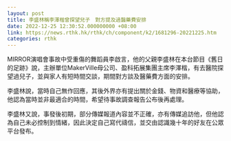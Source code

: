 ```yaml
---
layout: post
title: 李盛林稱李澤楷曾探望兒子　對方提及過醫藥費安排　
date: 2022-12-25 12:30:52.000000000 +08:00
link: https://news.rthk.hk/rthk/ch/component/k2/1681296-20221225.htm
categories: rthk
---
```


MIRROR演唱會事故中受重傷的舞蹈員李啟言，他的父親李盛林在本台節目《舊日的足跡》說，主辦單位MakerVille母公司、盈科拓展集團主席李澤楷，有去醫院探望過兒子，並與家人有短時間交談，期間對方談及醫藥費方面的安排。

李盛林說，當時自己無作回應，其後外界亦有提出關於金錢、物資和醫療等協助，他認為當時並非最適合的時間，希望待事故調查報告公布後再處理。 

李盛林又說，事發後初期，部分傳媒報道內容並不正確，亦有傳媒追訪他，但他認為自己未必控制到情緒，因此決定自己寫代禱信，並交由認識幾十年的好友在公眾平台發布。
